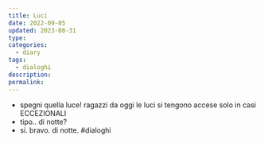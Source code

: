 ```yaml
---
title: Luci
date: 2022-09-05
updated: 2023-08-31
type: 
categories:
  - diary
tags:
  - dialoghi
description: 
permalink: 
---
```

- spegni quella luce! ragazzi da oggi le luci si tengono accese solo in casi ECCEZIONALI  
- tipo.. di notte?  
- si. bravo. di notte.
#dialoghi 